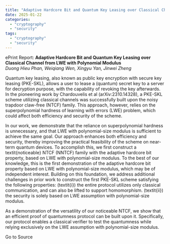 ```yaml
---
title: "Adaptive Hardcore Bit and Quantum Key Leasing over Classical Channel from LWE with Polynomial Modulus"
date: 2025-01-22
categories: 
  - "cryptography"
  - "security"
tags: 
  - "cryptography"
  - "security"
---
```


ePrint Report: **Adaptive Hardcore Bit and Quantum Key Leasing over Classical Channel from LWE with Polynomial Modulus**  
_Duong Hieu Phan, Weiqiang Wen, Xingyu Yan, Jinwei Zheng_

Quantum key leasing, also known as public key encryption with secure key leasing (PKE-SKL), allows a user to lease a (quantum) secret key to a server for decryption purpose, with the capability of revoking the key afterwards. In the pioneering work by Chardouvelis et al (arXiv:2310.14328), a PKE-SKL scheme utilizing classical channels was successfully built upon the noisy trapdoor claw-free (NTCF) family. This approach, however, relies on the superpolynomial hardness of learning with errors (LWE) problem, which could affect both efficiency and security of the scheme.  
  
In our work, we demonstrate that the reliance on superpolynomial hardness is unnecessary, and that LWE with polynomial-size modulus is sufficient to achieve the same goal. Our approach enhances both efficiency and security, thereby improving the practical feasibility of the scheme on near-term quantum devices. To accomplish this, we first construct a textit{noticeable} NTCF (NNTCF) family with the adaptive hardcore bit property, based on LWE with polynomial-size modulus. To the best of our knowledge, this is the first demonstration of the adaptive hardcore bit property based on LWE with polynomial-size modulus, which may be of independent interest. Building on this foundation, we address additional challenges in prior work to construct the first PKE-SKL scheme satisfying the following properties: (textit{i}) the entire protocol utilizes only classical communication, and can also be lifted to support homomorphism. (textit{ii}) the security is solely based on LWE assumption with polynomial-size modulus.  
  
As a demonstration of the versatility of our noticeable NTCF, we show that an efficient proof of quantumness protocol can be built upon it. Specifically, our protocol enables a classical verifier to test the quantumness while relying exclusively on the LWE assumption with polynomial-size modulus.

Go to Source
